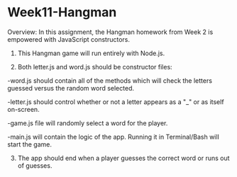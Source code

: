 # Week11-Hangman

Overview: In this assignment, the Hangman homework from Week 2 is empowered with JavaScript constructors.

1. This Hangman game will run entirely with Node.js.

2. Both letter.js and word.js should be constructor files:

-word.js should contain all of the methods which will check the letters guessed versus the random word selected.

-letter.js should control whether or not a letter appears as a "_" or as itself on-screen.

-game.js file will randomly select a word for the player.

-main.js will contain the logic of the app. Running it in Terminal/Bash will start the game.

3. The app should end when a player guesses the correct word or runs out of guesses.